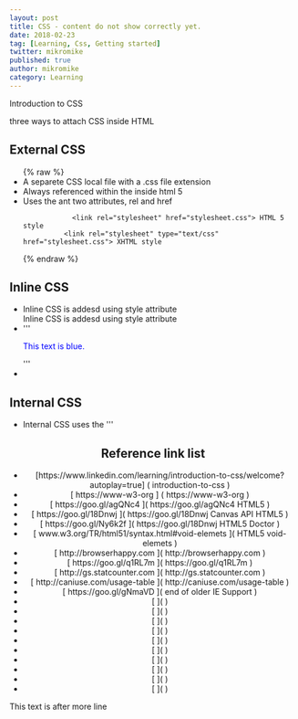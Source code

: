 ```yaml
---
layout: post
title: CSS - content do not show correctly yet.
date: 2018-02-23
tag: [Learning, Css, Getting started]
twitter: mikromike
published: true
author: mikromike
category: Learning
---
```

Introduction to CSS

three ways to attach CSS inside HTML

## External CSS
<ul>   {% raw %}
          <li>
          A separete CSS local file with a .css file extension
          </li>
          <li>
          Always referenced within the <head> inside html 5
          </li>
          <li>
          Uses the <link> ant two attributes, rel and href
          </li>

                <link rel="stylesheet" href="stylesheet.css"> HTML 5 style
              <link rel="stylesheet" type="text/css" href="stylesheet.css"> XHTML style  
 {% endraw %}
</ul>

## Inline CSS
<ul>  
      <li>
          Inline CSS is addesd using style attribute
      </li>
          Inline CSS is addesd using style attribute
        <li>
  '''   <p style="color: blue;"> This text is blue.</p>  '''
        </li>
        <li>
        </li>

</ul>

## Internal CSS
<ul>
      <li>  
        Internal CSS uses the <style> tag, included in the <head> element.
      </li>
      <li>
        <p> Internal CSS will overwrites external CSS, only if it's added after
        the external stylesheet. </p>
      </li>
  '''     <head>
        <link rel="stylesheet" href="external.css">
          <style>
            p {
              color: blue;
              )
          </style>
      </head>    '''
</ul>


<center> <h2> Reference link list </h2>


<ul>
<li>[https://www.linkedin.com/learning/introduction-to-css/welcome?autoplay=true] ( introduction-to-css ) </li>
<li> [ https://www-w3-org ] ( https://www-w3-org ) </li>
<li> [ https://goo.gl/agQNc4 ]( https://goo.gl/agQNc4  HTML5  ) </li>
<li> [ https://goo.gl/18Dnwj ]( https://goo.gl/18Dnwj Canvas API HTML5 ) </li>
<li> [ https://goo.gl/Ny6k2f ]( https://goo.gl/18Dnwj HTML5 Doctor ) </li>
<li> [ www.w3.org/TR/html51/syntax.html#void-elemets ]( HTML5 void-elemets ) </li>
<li> [ http://browserhappy.com ]( http://browserhappy.com ) </li>
<li> [ https://goo.gl/q1RL7m ](  https://goo.gl/q1RL7m ) </li>
<li> [ http://gs.statcounter.com ]( http://gs.statcounter.com ) </li>
<li> [ http://caniuse.com/usage-table ]( http://caniuse.com/usage-table  ) </li>
<li> [ https://goo.gl/gNmaVD ]( end of older IE Support  ) </li>
<li> [  ](  ) </li>
<li> [  ](  ) </li>
<li> [  ](  ) </li>
<li> [  ](  ) </li>
<li> [  ](  ) </li>
<li> [  ](  ) </li>
<li> [  ](  ) </li>
<li> [  ](  ) </li>
<li> [  ](  ) </li>
<li> [  ](  ) </li>
</ul>
</center>
<!--more-->
This text is after more line
